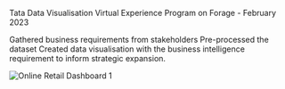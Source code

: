 Tata Data Visualisation Virtual Experience Program on Forage - February 2023 

Gathered business requirements from stakeholders
Pre-processed the dataset
Created data visualisation with the business intelligence requirement to inform strategic expansion.

![Online Retail Dashboard 1](https://user-images.githubusercontent.com/61271340/225336223-b3cd2b25-af74-4c0f-8c45-00f6fe9f1bde.png)


